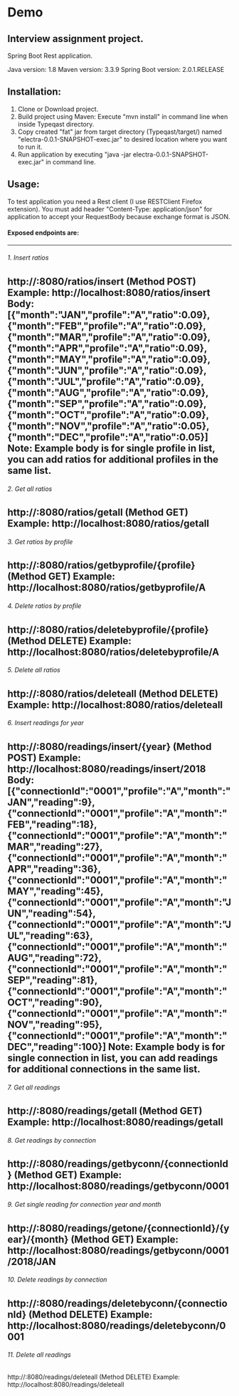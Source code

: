 # Demo

## Interview assignment project.

Spring Boot Rest application.

Java version: 1.8
Maven version: 3.3.9
Spring Boot version: 2.0.1.RELEASE

## Installation:

1. Clone or Download project.
2. Build project using Maven: Execute "mvn install" in command line when inside Typeqast directory.
3. Copy created "fat" jar from target directory (Typeqast/target/) named "electra-0.0.1-SNAPSHOT-exec.jar" to desired location where you want to run it.
4. Run application by executing "java -jar electra-0.0.1-SNAPSHOT-exec.jar" in command line.

## Usage:

To test application you need a Rest client (I use RESTClient Firefox extension).
You must add header "Content-Type: application/json" for application to accept your RequestBody because exchange format is JSON.

#### Exposed endpoints are:
-------
###### 1. Insert ratios

http://<IP>:8080/ratios/insert (Method POST)
Example: http://localhost:8080/ratios/insert
Body: [{"month":"JAN","profile":"A","ratio":0.09},{"month":"FEB","profile":"A","ratio":0.09},{"month":"MAR","profile":"A","ratio":0.09},{"month":"APR","profile":"A","ratio":0.09},{"month":"MAY","profile":"A","ratio":0.09},{"month":"JUN","profile":"A","ratio":0.09},{"month":"JUL","profile":"A","ratio":0.09},{"month":"AUG","profile":"A","ratio":0.09},{"month":"SEP","profile":"A","ratio":0.09},{"month":"OCT","profile":"A","ratio":0.09},{"month":"NOV","profile":"A","ratio":0.05},{"month":"DEC","profile":"A","ratio":0.05}]
Note: Example body is for single profile in list, you can add ratios for additional profiles in the same list.
-------
###### 2. Get all ratios

http://<IP>:8080/ratios/getall (Method GET)
Example: http://localhost:8080/ratios/getall
-------
###### 3. Get ratios by profile

http://<IP>:8080/ratios/getbyprofile/{profile} (Method GET) 
Example: http://localhost:8080/ratios/getbyprofile/A
-------
###### 4. Delete ratios by profile

http://<IP>:8080/ratios/deletebyprofile/{profile} (Method DELETE) 
Example: http://localhost:8080/ratios/deletebyprofile/A
-------
###### 5. Delete all ratios

http://<IP>:8080/ratios/deleteall (Method DELETE) 
Example: http://localhost:8080/ratios/deleteall
-------
###### 6. Insert readings for year

http://<IP>:8080/readings/insert/{year} (Method POST) 
Example: http://localhost:8080/readings/insert/2018
Body: [{"connectionId":"0001","profile":"A","month":"JAN","reading":9},{"connectionId":"0001","profile":"A","month":"FEB","reading":18},{"connectionId":"0001","profile":"A","month":"MAR","reading":27},{"connectionId":"0001","profile":"A","month":"APR","reading":36},{"connectionId":"0001","profile":"A","month":"MAY","reading":45},{"connectionId":"0001","profile":"A","month":"JUN","reading":54},{"connectionId":"0001","profile":"A","month":"JUL","reading":63},{"connectionId":"0001","profile":"A","month":"AUG","reading":72},{"connectionId":"0001","profile":"A","month":"SEP","reading":81},{"connectionId":"0001","profile":"A","month":"OCT","reading":90},{"connectionId":"0001","profile":"A","month":"NOV","reading":95},{"connectionId":"0001","profile":"A","month":"DEC","reading":100}]
Note: Example body is for single connection in list, you can add readings for additional connections in the same list.
-------
###### 7. Get all readings

http://<IP>:8080/readings/getall (Method GET) 
Example: http://localhost:8080/readings/getall
-------
###### 8. Get readings by connection

http://<IP>:8080/readings/getbyconn/{connectionId} (Method GET) 
Example: http://localhost:8080/readings/getbyconn/0001
-------
###### 9. Get single reading for connection year and month

http://<IP>:8080/readings/getone/{connectionId}/{year}/{month} (Method GET) 
Example: http://localhost:8080/readings/getbyconn/0001/2018/JAN
-------
###### 10. Delete readings by connection

http://<IP>:8080/readings/deletebyconn/{connectionId} (Method DELETE) 
Example: http://localhost:8080/readings/deletebyconn/0001
-------
###### 11. Delete all readings

http://<IP>:8080/readings/deleteall (Method DELETE) 
Example: http://localhost:8080/readings/deleteall
